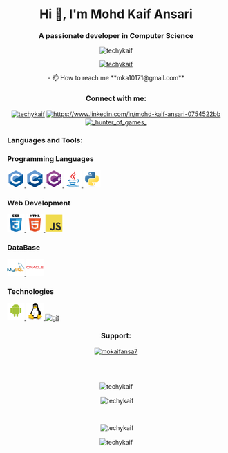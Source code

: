 <h1 align="center">Hi 👋, I'm Mohd Kaif Ansari</h1>
<h3 align="center">A passionate developer in Computer Science</h3>

<p align="center"> <img src="https://komarev.com/ghpvc/?username=techykaif&label=Profile%20views&color=0e75b6&style=flat"
        alt="techykaif" /> </p>

<p align="center"> <a href="https://github.com/ryo-ma/github-profile-trophy"><img
            src="https://github-profile-trophy.vercel.app/?username=techykaif" alt="techykaif" /></a> </p>

<p align="center">- 📫 How to reach me **mka10171@gmail.com**</p>

<h3 align="center">Connect with me:</h3>
<p align="center">
    <a href="https://codepen.io/techykaif" target="blank"><img align="center"
            src="https://raw.githubusercontent.com/rahuldkjain/github-profile-readme-generator/master/src/images/icons/Social/codepen.svg"
            alt="techykaif" height="30" width="40" /></a>
    <a href="https://linkedin.com/in/https://www.linkedin.com/in/mohd-kaif-ansari-0754522bb" target="blank"><img
            align="center"
            src="https://raw.githubusercontent.com/rahuldkjain/github-profile-readme-generator/master/src/images/icons/Social/linked-in-alt.svg"
            alt="https://www.linkedin.com/in/mohd-kaif-ansari-0754522bb" height="30" width="40" /></a>
    <a href="https://instagram.com/_hunter_of_games_" target="blank"><img align="center"
            src="https://raw.githubusercontent.com/rahuldkjain/github-profile-readme-generator/master/src/images/icons/Social/instagram.svg"
            alt="_hunter_of_games_" height="30" width="40" /></a>
</p>

<h3 align="left">Languages and Tools:</h3>
<p align="right"><h3>Programming Languages</h3> <a href="https://www.cprogramming.com/" target="_blank"
        rel="noreferrer"> <img src="https://raw.githubusercontent.com/devicons/devicon/master/icons/c/c-original.svg"
            alt="c" width="40" height="40" /> </a> <a href="https://www.w3schools.com/cpp/" target="_blank"
        rel="noreferrer"> <img
            src="https://raw.githubusercontent.com/devicons/devicon/master/icons/cplusplus/cplusplus-original.svg"
            alt="cplusplus" width="40" height="40" /> </a> <a href="https://www.w3schools.com/cs/" target="_blank"
        rel="noreferrer"> <img
            src="https://raw.githubusercontent.com/devicons/devicon/master/icons/csharp/csharp-original.svg"
            alt="csharp" width="40" height="40" /> </a> <a href="https://www.w3schools.com/css/" target="_blank"
        rel="noreferrer">
        <a href="https://www.java.com" target="_blank" rel="noreferrer">
            <img src="https://raw.githubusercontent.com/devicons/devicon/master/icons/java/java-original.svg" alt="java"
                width="40" height="40" /> </a>
                <a href="https://www.python.org" target="_blank"
        rel="noreferrer"> <img
            src="https://raw.githubusercontent.com/devicons/devicon/master/icons/python/python-original.svg"
            alt="python" width="40" height="40" /> </a> 
            <h3>Web Development</h3>
            <a href="https://www.w3.org/css/" target="_blank" rel="noreferrer" >
            <img
            src="https://raw.githubusercontent.com/devicons/devicon/master/icons/css3/css3-original-wordmark.svg"
            alt="css3" width="40" height="40" /> </a> 
    <a href="https://www.w3.org/html/" target="_blank" rel="noreferrer"> <img
            src="https://raw.githubusercontent.com/devicons/devicon/master/icons/html5/html5-original-wordmark.svg"
            alt="html5" width="40" height="40" /> </a>  <a href="https://developer.mozilla.org/en-US/docs/Web/JavaScript"
        target="_blank" rel="noreferrer"> <img
            src="https://raw.githubusercontent.com/devicons/devicon/master/icons/javascript/javascript-original.svg"
            alt="javascript" width="40" height="40" /> </a>
            <h3>DataBase</h3>
             <a href="https://www.mysql.com/" target="_blank" rel="noreferrer"> <img
            src="https://raw.githubusercontent.com/devicons/devicon/master/icons/mysql/mysql-original-wordmark.svg"
            alt="mysql" width="40" height="40" /> </a> <a href="https://www.oracle.com/" target="_blank"
        rel="noreferrer"> <img
            src="https://raw.githubusercontent.com/devicons/devicon/master/icons/oracle/oracle-original.svg"
            alt="oracle" width="40" height="40" /> </a> 
            <h3>Technologies</h3>
            <a href="https://developer.android.com" target="_blank" rel="noreferrer">    
                <img
                    src="https://raw.githubusercontent.com/devicons/devicon/master/icons/android/android-original-wordmark.svg"
                    alt="android" width="40" height="40" /> </a>
                    <a href="https://www.linux.org/" target="_blank"
        rel="noreferrer"> <img
            src="https://raw.githubusercontent.com/devicons/devicon/master/icons/linux/linux-original.svg" alt="linux"
            width="40" height="40" /> </a>
                    <a href="https://git-scm.com/" target="_blank" rel="noreferrer">
                        <img src="https://www.vectorlogo.zone/logos/git-scm/git-scm-icon.svg" alt="git" width="40" height="40" /> </a>
        </p>

<h3 align="center">Support:</h3>
<p align="center"><a href="https://www.buymeacoffee.com/mokaifansa7"> <img align="center"
            src="https://cdn.buymeacoffee.com/buttons/v2/default-yellow.png" height="50" width="210"
            alt="mokaifansa7" /></a></p><br><br>

<p align="center"><img align="center"
        src="https://github-readme-stats.vercel.app/api/top-langs?username=techykaif&show_icons=true&theme=radical&title_color=0433ff&text_color=ff2600&bg_color=ffffff&locale=en&layout=compact"
        alt="techykaif" /></p>

<p align="center">&nbsp;<img align="center"
        src="https://github-readme-stats.vercel.app/api?username=techykaif&show_icons=true&locale=en" alt="techykaif" />
</p>
<br>

<p align="center">&nbsp;<img align="center"
        src="https://github-readme-stats.vercel.app/api?username=techykaif&show_icons=true&locale=en" alt="techykaif" />
</p>

<p align="center"><img align="center" src="https://github-readme-streak-stats.herokuapp.com/?user=techykaif&" alt="techykaif" /></p>
